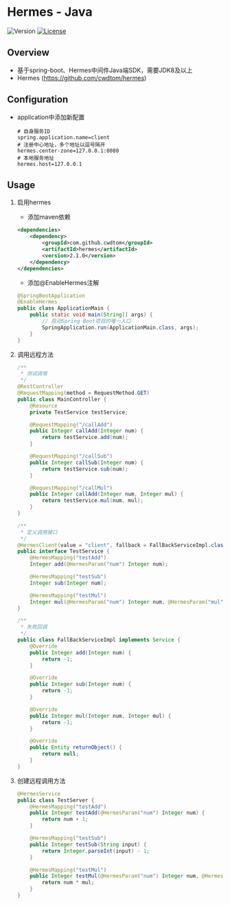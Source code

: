 # Hermes - Java


![Version](https://img.shields.io/badge/version-2.2.0-green.svg)
[![License](https://img.shields.io/badge/license-MIT-blue.svg)](http://opensource.org/licenses/MIT)

## Overview
- 基于spring-boot、Hermes中间件Java端SDK，需要JDK8及以上
- Hermes (https://github.com/cwdtom/hermes)

## Configuration
- application中添加新配置
    ```text
   # 自身服务ID
   spring.application.name=client
   # 注册中心地址，多个地址以逗号隔开
   hermes.center-zone=127.0.0.1:8080
   # 本地服务地址
   hermes.host=127.0.0.1
    ```

## Usage

1. 启用hermes
    - 添加maven依赖
    ```xml
    <dependencies>
        <dependency>
            <groupId>com.github.cwdtom</groupId>
            <artifactId>hermes</artifactId>
            <version>2.1.0</version>
        </dependency>
    </dependencies>
    ```
    
    - 添加@EnableHermes注解
    ```java
    @SpringBootApplication
    @EnableHermes
    public class ApplicationMain {
        public static void main(String[] args) {
            // 启动Spring Boot项目的唯一入口
            SpringApplication.run(ApplicationMain.class, args);
        }
    }
    ```

1. 调用远程方法
    ```java
    /**
     * 测试调用
     */
    @RestController
    @RequestMapping(method = RequestMethod.GET)
    public class MainController {
        @Resource
        private TestService testService;
    
        @RequestMapping("/callAdd")
        public Integer callAdd(Integer num) {
            return testService.add(num);
        }
    
        @RequestMapping("/callSub")
        public Integer callSub(Integer num) {
            return testService.sub(num);
        }
    
        @RequestMapping("/callMul")
        public Integer callAdd(Integer num, Integer mul) {
            return testService.mul(num, mul);
        }
    }
    ```
    
    ```java
    /**
     * 定义调用接口
     */
    @HermesClient(value = "client", fallback = FallBackServiceImpl.class)
    public interface TestService {
        @HermesMapping("testAdd")
        Integer add(@HermesParam("num") Integer num);
    
        @HermesMapping("testSub")
        Integer sub(Integer num);
    
        @HermesMapping("testMul")
        Integer mul(@HermesParam("num") Integer num, @HermesParam("mul") Integer mul);
    }
    ```
    
    ```java
    /**
     * 失败回调
     */
    public class FallBackServiceImpl implements Service {
        @Override
        public Integer add(Integer num) {
            return -1;
        }
    
        @Override
        public Integer sub(Integer num) {
            return -1;
        }
    
        @Override
        public Integer mul(Integer num, Integer mul) {
            return -1;
        }
    
        @Override
        public Entity returnObject() {
            return null;
        }
    }

    ```

1. 创建远程调用方法
    ```java
    @HermesService
    public class TestServer {   
        @HermesMapping("testAdd")
        public Integer testAdd(@HermesParam("num") Integer num) {
            return num + 1;
        }
    
        @HermesMapping("testSub")
        public Integer testSub(String input) {
            return Integer.parseInt(input) - 1;
        }
    
        @HermesMapping("testMul")
        public Integer testMul(@HermesParam("num") Integer num, @HermesParam("mul") Integer mul) {
            return num * mul;
        }
    }
    ```
